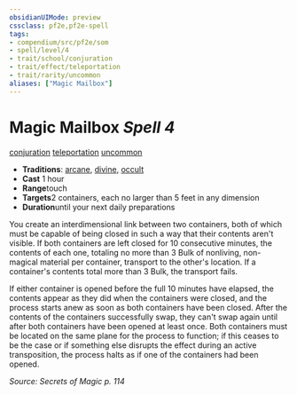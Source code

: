 ```yaml
---
obsidianUIMode: preview
cssclass: pf2e,pf2e-spell
tags:
- compendium/src/pf2e/som
- spell/level/4
- trait/school/conjuration
- trait/effect/teleportation
- trait/rarity/uncommon
aliases: ["Magic Mailbox"]
---
```

# Magic Mailbox *Spell 4*   
[conjuration](conjuration.md)  [teleportation](teleportation.md)  [uncommon](uncommon.md)  

- **Traditions**: [arcane](arcane.md), [divine](divine.md), [occult](occult.md)
- **Cast** 1 hour 
- **Range**touch
- **Targets**2 containers, each no larger than 5 feet in any dimension
- **Duration**until your next daily preparations

You create an interdimensional link between two containers, both of which must be capable of being closed in such a way that their contents aren't visible. If both containers are left closed for 10 consecutive minutes, the contents of each one, totaling no more than 3 Bulk of nonliving, non-magical material per container, transport to the other's location. If a container's contents total more than 3 Bulk, the transport fails.

If either container is opened before the full 10 minutes have elapsed, the contents appear as they did when the containers were closed, and the process starts anew as soon as both containers have been closed. After the contents of the containers successfully swap, they can't swap again until after both containers have been opened at least once. Both containers must be located on the same plane for the process to function; if this ceases to be the case or if something else disrupts the effect during an active transposition, the process halts as if one of the containers had been opened.

*Source: Secrets of Magic p. 114*